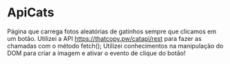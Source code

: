 # ApiCats
Página que carrega fotos aleatórias de gatinhos sempre que clicamos em um botão. Utilizei a API https://thatcopy.pw/catapi/rest para fazer as chamadas com o método fetch(); Utilizei conhecimentos na manipulação do DOM para criar a imagem e ativar o evento de clique do botão!
